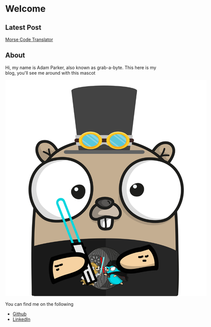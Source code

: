# Welcome

## Latest Post
[Morse Code Translator](./13-morse-translator.md)

## About

Hi, my name is Adam Parker, also known as grab-a-byte. This here is my blog, you'll see me around with this mascot

<div style="text-align: center; width: 40rem">

![grab-a-byte-mascot](images/Mascot.png)

</div>

You can find me on the following
- [<i class="fa fa-github" aria-hidden="true"></i> Github](https://github.com/grab-a-byte/)
- [<i class="fa fa-linkedin-square" aria-hidden="true"></i> LinkedIn](https://www.linkedin.com/in/parkeradam-dev/)
